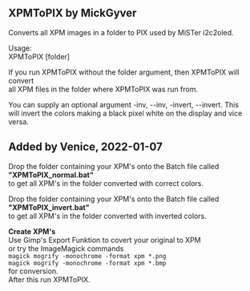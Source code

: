 XPMToPIX by MickGyver
---------------------------
Converts all XPM images in a folder to PIX used by MiSTer i2c2oled.  
  
Usage:  
XPMToPIX [folder]  

If you run XPMToPIX without the folder argument, then XPMToPIX will convert  
all XPM files in the folder where XPMToPIX was run from.  
  
You can supply an optional argument -inv, --inv, -invert, --invert. This  
will invert the colors making a black pixel white on the display and vice  
versa.  
  
  
Added by Venice, 2022-01-07
------------------------------
Drop the folder containing your XPM's onto the Batch file called **"XPMToPIX_normal.bat"**   
to get all XPM's in the folder converted with correct colors.  
  
Drop the folder containing your XPM's onto the Batch file called **"XPMToPIX_invert.bat"**   
to get all XPM's in the folder converted with inverted colors.  
  
  
**Create XPM's**  
Use Gimp's Export Funktion to covert your original to XPM  
or try the ImageMagick commands  
`magick mogrify -monochrome -format xpm *.png`  
`magick mogrify -monochrome -format xpm *.bmp`  
for conversion.  
After this run XPMToPIX.  
  